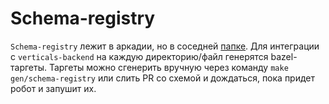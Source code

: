 # Schema-registry

`Schema-registry` лежит в аркадии, но в соседней [папке](https://a.yandex-team.ru/arc_vcs/classifieds/schema-registry).
Для интеграции с `verticals-backend` на каждую директорию/файл генерятся bazel-таргеты.
Таргеты можно сгенерить вручную через команду `make gen/schema-registry` или слить PR со схемой и дождаться, пока придет робот и запушит их.
